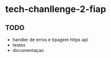 # tech-chanllenge-2-fiap

## TODO
- handler de erros e tipagem https api
- testes
- documentaçao
  
